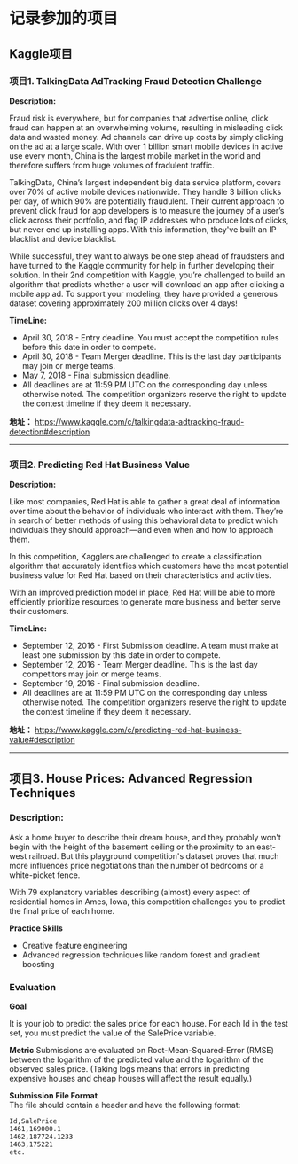 # 记录参加的项目

## Kaggle项目

### 项目1. TalkingData AdTracking Fraud Detection Challenge

__Description:__  

Fraud risk is everywhere, but for companies that advertise online, click fraud can happen at an overwhelming volume, resulting in misleading click data and wasted money. Ad channels can drive up costs by simply clicking on the ad at a large scale. With over 1 billion smart mobile devices in active use every month, China is the largest mobile market in the world and therefore suffers from huge volumes of fradulent traffic.

TalkingData, China’s largest independent big data service platform, covers over 70% of active mobile devices nationwide. They handle 3 billion clicks per day, of which 90% are potentially fraudulent. Their current approach to prevent click fraud for app developers is to measure the journey of a user’s click across their portfolio, and flag IP addresses who produce lots of clicks, but never end up installing apps. With this information, they've built an IP blacklist and device blacklist.

While successful, they want to always be one step ahead of fraudsters and have turned to the Kaggle community for help in further developing their solution. In their 2nd competition with Kaggle, you’re challenged to build an algorithm that predicts whether a user will download an app after clicking a mobile app ad. To support your modeling, they have provided a generous dataset covering approximately 200 million clicks over 4 days!

__TimeLine:__ 
- April 30, 2018 - Entry deadline. You must accept the competition rules before this date in order to compete.
- April 30, 2018 - Team Merger deadline. This is the last day participants may join or merge teams.
- May 7, 2018 - Final submission deadline.
- All deadlines are at 11:59 PM UTC on the corresponding day unless otherwise noted. The competition organizers reserve the right to update the contest timeline if they deem it necessary.

__地址：__ https://www.kaggle.com/c/talkingdata-adtracking-fraud-detection#description

---

### 项目2. Predicting Red Hat Business Value

__Description:__  

Like most companies, Red Hat is able to gather a great deal of information over time about the behavior of individuals who interact with them. They’re in search of better methods of using this behavioral data to predict which individuals they should approach—and even when and how to approach them.

In this competition, Kagglers are challenged to create a classification algorithm that accurately identifies which customers have the most potential business value for Red Hat based on their characteristics and activities.

With an improved prediction model in place, Red Hat will be able to more efficiently prioritize resources to generate more business and better serve their customers.

__TimeLine:__ 
- September 12, 2016 - First Submission deadline. A team must make at least one submission by this date in order to compete. 
- September 12, 2016 - Team Merger deadline. This is the last day competitors may join or merge teams.
- September 19, 2016 - Final submission deadline.
- All deadlines are at 11:59 PM UTC on the corresponding day unless otherwise noted. The competition organizers reserve the right to update the contest timeline if they deem it necessary.

__地址：__ https://www.kaggle.com/c/predicting-red-hat-business-value#description

--- 

## 项目3. House Prices: Advanced Regression Techniques

### Description: 
Ask a home buyer to describe their dream house, and they probably won't begin with the height of the basement ceiling or the proximity to an east-west railroad.
But this playground competition's dataset proves that much more influences price negotiations than the number of bedrooms or a white-picket fence.

With 79 explanatory variables describing (almost) every aspect of residential homes in Ames, Iowa, this competition challenges you to predict the final price of each home.

__Practice Skills__
- Creative feature engineering 
- Advanced regression techniques like random forest and gradient boosting


### Evaluation
__Goal__  

It is your job to predict the sales price for each house. For each Id in the test set, you must predict the value of the SalePrice variable. 

__Metric__ 
Submissions are evaluated on Root-Mean-Squared-Error (RMSE) between the logarithm of the predicted value and the logarithm of the observed sales price. (Taking logs means that errors in predicting expensive houses and cheap houses will affect the result equally.)

__Submission File Format__   
The file should contain a header and have the following format:
```
Id,SalePrice
1461,169000.1
1462,187724.1233
1463,175221
etc.
```

